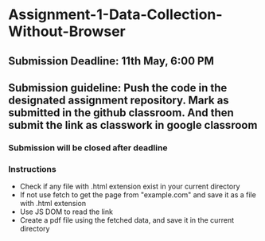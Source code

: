 # Assignment-1-Data-Collection-Without-Browser

## Submission Deadline: 11th May, 6:00 PM

## Submission guideline: Push the code in the designated assignment repository. Mark as submitted in the github classroom. And then submit the link as classwork in google classroom

### Submission will be closed after deadline

### Instructions

-  Check if any file with .html extension exist in your current directory
-  If not use fetch to get the page from "example.com" and save it as a file with .html extension
-  Use JS DOM to read the link
-  Create a pdf file using the fetched data, and save it in the current directory
